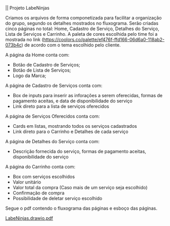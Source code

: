 || Projeto LabeNinjas 

Criamos os arquivos de forma componetizada para facilitar a organização do grupo, segundo os detalhes mostrados no fluxograma.
Serão criadas cinco páginas no total: Home, Cadastro de Serviço, Detalhes do Serviço, Lista de Serviços e Carrinho. 
A paleta de cores escolhida pelo time foi a mostrada no link (https://coolors.co/palette/ef476f-ffd166-06d6a0-118ab2-073b4c) de acordo com o tema escolhido pelo cliente.

A página da Home conta com:
 - Botão de Cadastro de Serviços;
 - Botão de Lista de Serviços;
 - Logo da Marca;

A página de Cadastro de Serviços conta com:
 - Box de inputs para inserir as inforações a serem oferecidas, formas de pagamento aceitas, e data de disponibilidade do serviço
 - Link direto para a lista de serviços oferecidos

A página de Serviços Oferecidos conta com:
 - Cards em listas, mostrando todos os serviços cadastrados
 - Link direto para o Carrinho e Detalhes de cada serviço
 
A página de Detalhes do Serviço conta com:
 - Descrição fornecida do serviço, formas de pagamento aceitas, disponibilidade do serviço

A página do Carrinho conta com:
 - Box com serviços escolhidos
- Valor unitário
- Valor total da compra (Caso mais de um serviço seja escolhido)
- Confirmação de compra
- Possibilidade de deletar serviço escolhido
 
 Segue o pdf contendo o fluxograma das páginas e esboço das páginas.
 
[LabeNinjas.drawio.pdf](https://github.com/future4code/Ailton-labe-ninja8/files/9001459/LabeNinjas.drawio.pdf)
